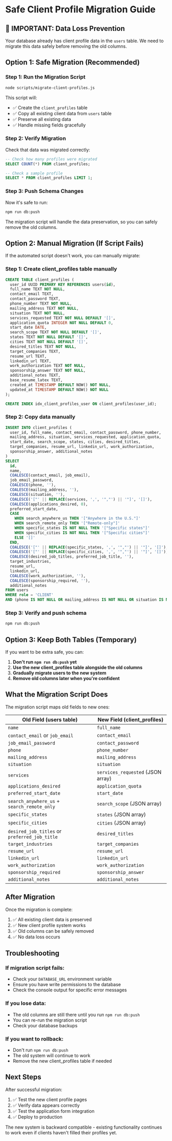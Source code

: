# Safe Client Profile Migration Guide

## 🚨 IMPORTANT: Data Loss Prevention

Your database already has client profile data in the `users` table. We need to migrate this data safely before removing the old columns.

## Option 1: Safe Migration (Recommended)

### Step 1: Run the Migration Script
```bash
node scripts/migrate-client-profiles.js
```

This script will:
- ✅ Create the `client_profiles` table
- ✅ Copy all existing client data from `users` table
- ✅ Preserve all existing data
- ✅ Handle missing fields gracefully

### Step 2: Verify Migration
Check that data was migrated correctly:
```sql
-- Check how many profiles were migrated
SELECT COUNT(*) FROM client_profiles;

-- Check a sample profile
SELECT * FROM client_profiles LIMIT 1;
```

### Step 3: Push Schema Changes
Now it's safe to run:
```bash
npm run db:push
```

The migration script will handle the data preservation, so you can safely remove the old columns.

## Option 2: Manual Migration (If Script Fails)

If the automated script doesn't work, you can manually migrate:

### Step 1: Create client_profiles table manually
```sql
CREATE TABLE client_profiles (
  user_id UUID PRIMARY KEY REFERENCES users(id),
  full_name TEXT NOT NULL,
  contact_email TEXT,
  contact_password TEXT,
  phone_number TEXT NOT NULL,
  mailing_address TEXT NOT NULL,
  situation TEXT NOT NULL,
  services_requested TEXT NOT NULL DEFAULT '[]',
  application_quota INTEGER NOT NULL DEFAULT 0,
  start_date DATE,
  search_scope TEXT NOT NULL DEFAULT '[]',
  states TEXT NOT NULL DEFAULT '[]',
  cities TEXT NOT NULL DEFAULT '[]',
  desired_titles TEXT NOT NULL,
  target_companies TEXT,
  resume_url TEXT,
  linkedin_url TEXT,
  work_authorization TEXT NOT NULL,
  sponsorship_answer TEXT NOT NULL,
  additional_notes TEXT,
  base_resume_latex TEXT,
  created_at TIMESTAMP DEFAULT NOW() NOT NULL,
  updated_at TIMESTAMP DEFAULT NOW() NOT NULL
);

CREATE INDEX idx_client_profiles_user ON client_profiles(user_id);
```

### Step 2: Copy data manually
```sql
INSERT INTO client_profiles (
  user_id, full_name, contact_email, contact_password, phone_number,
  mailing_address, situation, services_requested, application_quota,
  start_date, search_scope, states, cities, desired_titles,
  target_companies, resume_url, linkedin_url, work_authorization,
  sponsorship_answer, additional_notes
)
SELECT 
  id,
  name,
  COALESCE(contact_email, job_email),
  job_email_password,
  COALESCE(phone, ''),
  COALESCE(mailing_address, ''),
  COALESCE(situation, ''),
  COALESCE('["' || REPLACE(services, ',', '","') || '"]', '[]'),
  COALESCE(applications_desired, 0),
  preferred_start_date,
  CASE 
    WHEN search_anywhere_us THEN '["Anywhere in the U.S."]'
    WHEN search_remote_only THEN '["Remote-only"]'
    WHEN specific_states IS NOT NULL THEN '["Specific states"]'
    WHEN specific_cities IS NOT NULL THEN '["Specific cities"]'
    ELSE '[]'
  END,
  COALESCE('["' || REPLACE(specific_states, ',', '","') || '"]', '[]'),
  COALESCE('["' || REPLACE(specific_cities, ',', '","') || '"]', '[]'),
  COALESCE(desired_job_titles, preferred_job_title, ''),
  target_industries,
  resume_url,
  linkedin_url,
  COALESCE(work_authorization, ''),
  COALESCE(sponsorship_required, ''),
  additional_notes
FROM users 
WHERE role = 'CLIENT' 
AND (phone IS NOT NULL OR mailing_address IS NOT NULL OR situation IS NOT NULL);
```

### Step 3: Verify and push schema
```bash
npm run db:push
```

## Option 3: Keep Both Tables (Temporary)

If you want to be extra safe, you can:

1. **Don't run `npm run db:push` yet**
2. **Use the new client_profiles table alongside the old columns**
3. **Gradually migrate users to the new system**
4. **Remove old columns later when you're confident**

## What the Migration Script Does

The migration script maps old fields to new ones:

| Old Field (users table) | New Field (client_profiles) |
|-------------------------|----------------------------|
| `name` | `full_name` |
| `contact_email` or `job_email` | `contact_email` |
| `job_email_password` | `contact_password` |
| `phone` | `phone_number` |
| `mailing_address` | `mailing_address` |
| `situation` | `situation` |
| `services` | `services_requested` (JSON array) |
| `applications_desired` | `application_quota` |
| `preferred_start_date` | `start_date` |
| `search_anywhere_us` + `search_remote_only` | `search_scope` (JSON array) |
| `specific_states` | `states` (JSON array) |
| `specific_cities` | `cities` (JSON array) |
| `desired_job_titles` or `preferred_job_title` | `desired_titles` |
| `target_industries` | `target_companies` |
| `resume_url` | `resume_url` |
| `linkedin_url` | `linkedin_url` |
| `work_authorization` | `work_authorization` |
| `sponsorship_required` | `sponsorship_answer` |
| `additional_notes` | `additional_notes` |

## After Migration

Once the migration is complete:

1. ✅ All existing client data is preserved
2. ✅ New client profile system works
3. ✅ Old columns can be safely removed
4. ✅ No data loss occurs

## Troubleshooting

### If migration script fails:
- Check your `DATABASE_URL` environment variable
- Ensure you have write permissions to the database
- Check the console output for specific error messages

### If you lose data:
- The old columns are still there until you run `npm run db:push`
- You can re-run the migration script
- Check your database backups

### If you want to rollback:
- Don't run `npm run db:push`
- The old system will continue to work
- Remove the new client_profiles table if needed

## Next Steps

After successful migration:

1. ✅ Test the new client profile pages
2. ✅ Verify data appears correctly
3. ✅ Test the application form integration
4. ✅ Deploy to production

The new system is backward compatible - existing functionality continues to work even if clients haven't filled their profiles yet.
